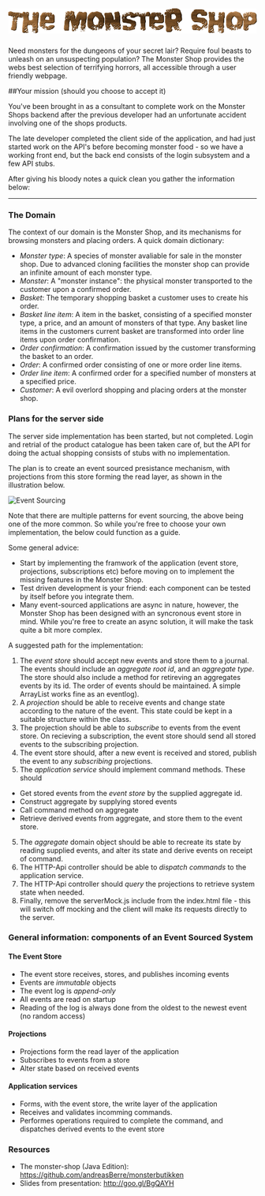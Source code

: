 ![Event Sourcing](src/main/webapp/img/logo.png "The Monster Shop")
================

Need monsters for the dungeons of your secret lair? Require foul beasts to unleash on an unsuspecting population? The Monster Shop provides the webs best selection of terrifying horrors, all accessible through a user friendly webpage.

##Your mission (should you choose to accept it)

You've been brought in as a consultant to complete work on the Monster Shops backend after the previous developer had an unfortunate accident involving one of the shops products.

The late developer completed the client side of the application, and had just started work on the API's before becoming monster food - so we have a working front end, but the back end consists of the login subsystem and a few API stubs.

After giving his bloody notes a quick clean you gather the information below:


---------------------------------------


### The Domain

The context of our domain is the Monster Shop, and its mechanisms for browsing monsters and placing orders. A quick domain dictionary:

* _Monster type_: A species of monster avaliable for sale in the monster shop. Due to advanced cloning facilities the monster shop can provide an infinite amount of each monster type.
* _Monster_: A "monster instance": the physical monster transported to the customer upon a confirmed order. 
* _Basket_: The temporary shopping basket a customer uses to create his order. 
* _Basket line item_: A item in the basket, consisting of a specified monster type, a price, and an amount of monsters of that type. Any basket line items in the customers current basket are transformed into order line items upon order confirmation.
* _Order confirmation_: A confirmation issued by the customer transforming the basket to an order.
* _Order_: A confirmed order consisting of one or more order line items.
* _Order line item_: A confirmed order for a specified number of monsters at a specified price.
* _Customer_: A evil overlord shopping and placing orders at the monster shop.


### Plans for the server side

The server side implementation has been started, but not completed. Login and retrial of the product catalogue has been taken care of, but the API for doing the actual shopping consists of stubs with no implementation. 

The plan is to create an event sourced presistance mechanism, with projections from this store forming the read layer, as shown in the illustration below.

![Event Sourcing](https://www.lucidchart.com/publicSegments/view/53270feb-641c-4392-8090-20110a005809/image.png "Event Sourcing")

Note that there are multiple patterns for event sourcing, the above being one of the more common. So while you're free to choose your own implementation, the below could function as a guide.

Some general advice: 

* Start by implementing the framwork of the application (event store, projections, subscriptions etc) before moving on to implement the missing features in the Monster Shop.
* Test driven development is your friend: each component can be tested by itself before you integrate them.
* Many event-sourced applications are async in nature, however, the Monster Shop has been designed with an syncronous event store in mind. While you're free to create an async solution, it will make the task quite a bit more complex.
 
A suggested path for the implementation:

1. The _event store_ should accept new events and store them to a journal. The events should include an _aggregate root id_, and an _aggregate type_. The store should also include a method for retireving an aggregates events by its id. The order of events should be maintained. A simple ArrayList works fine as an eventlog).
2. A _projection_ should be able to receive events and change state according to the nature of the event. This state could be kept in a suitable structure within the class.
3. The projection should be able to _subscribe_ to events from the event store. On recieving a subscription, the event store should send all stored events to the subscribing projection.
4. The event store should, after a new event is received and stored, publish the event to any _subscribing_ projections.
5. The _application service_ should implement command methods. These should 
  * Get stored events from the _event store_ by the supplied aggregate id.
  * Construct aggregate by supplying stored events
  * Call command method on aggregate
  * Retrieve derived events from aggregate, and store them to the event store.
5. The _aggregate_ domain object should be able to recreate its state by reading supplied events, and alter its state and derive events on receipt of command.
8. The HTTP-Api controller should be able to _dispatch commands_ to the application service.
9. The HTTP-Api controller should _query_ the projections to retrieve system state when needed.
10. Finally, remove the serverMock.js include from the index.html file - this will switch off mocking and the client will make its requests directly to the server. 

### General information: components of an Event Sourced System

#### The Event Store
* The event store receives, stores, and publishes incoming events
* Events are _immutable_ objects
* The event log is _append-only_
* All events are read on startup
* Reading of the log is always done from the oldest to the newest event (no random access)

#### Projections
* Projections form the read layer of the application
* Subscribes to events from a store
* Alter state based on received events

#### Application services
* Forms, with the event store, the write layer of the application
* Receives and validates incomming commands. 
* Performes operations required to complete the command, and dispatches derived events to the event store

### Resources

* The monster-shop (Java Edition): https://github.com/andreasBerre/monsterbutikken
* Slides from presentation: http://goo.gl/BgQAYH
